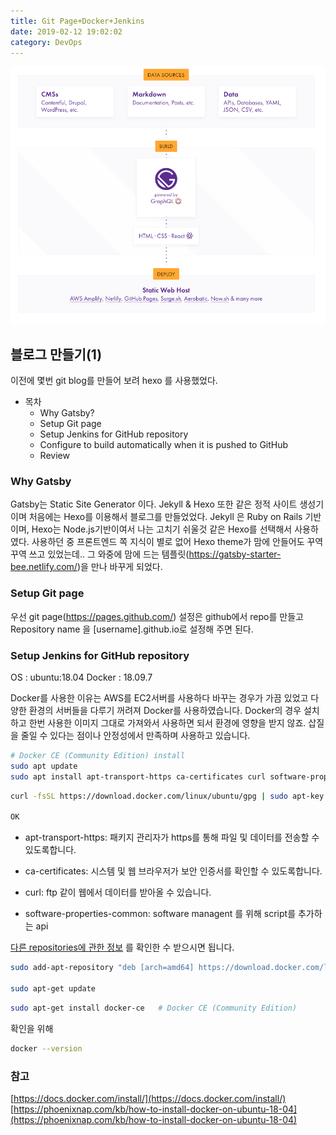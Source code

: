 ```yaml
---
title: Git Page+Docker+Jenkins
date: 2019-02-12 19:02:02
category: DevOps
---
```

![Alt text](../../assets/gatsby_how_to_work.jpg)

## 블로그 만들기(1)
이전에 몇번 git blog를 만들어 보려 hexo 를 사용했었다.

* 목차
  * Why Gatsby?
  * Setup Git page
  * Setup Jenkins for GitHub repository
  * Configure to build automatically when it is pushed to GitHub
  * Review

### Why Gatsby

Gatsby는 Static Site Generator 이다.
Jekyll & Hexo 또한 같은 정적 사이트 생성기이며 처음에는 Hexo를 이용해서 블로그를 만들었었다.
Jekyll 은 Ruby on Rails 기반이며, Hexo는 Node.js기반이여서 나는 고치기 쉬울것 같은 Hexo를 선택해서 사용하였다.
사용하던 중 프론트엔드 쪽 지식이 별로 없어 Hexo theme가 맘에 안들어도 꾸역꾸역 쓰고 있었는데..
그 와중에 맘에 드는 템플릿(https://gatsby-starter-bee.netlify.com/)을 만나 바꾸게 되었다.

### Setup Git page

우선 git page(https://pages.github.com/) 설정은 github에서 repo를 만들고 Repository name 을 [username].github.io로 설정해 주면 된다.

### Setup Jenkins for GitHub repository

OS : ubuntu:18.04
Docker : 18.09.7

Docker를 사용한 이유는 AWS를 EC2서버를 사용하다 바꾸는 경우가 가끔 있었고 다양한 환경의 서버들을 다루기 꺼려져 Docker를 사용하였습니다. Docker의 경우 설치하고 한번 사용한 이미지 그대로 가져와서 사용하면 되서 환경에 영향을 받지 않죠.
삽질을 줄일 수 있다는 점이나 안정성에서 만족하며 사용하고 있습니다.

```sh
# Docker CE (Community Edition) install
sudo apt update
sudo apt install apt-transport-https ca-certificates curl software-properties-common
```

```sh
curl -fsSL https://download.docker.com/linux/ubuntu/gpg | sudo apt-key add -

OK
```

* apt-transport-https: 패키지 관리자가 https를 통해 파일 및 데이터를 전송할 수 있도록합니다.
  
* ca-certificates: 시스템 및 웹 브라우저가 보안 인증서를 확인할 수 있도록합니다.
  
* curl: ftp 같이 웹에서 데이터를 받아올 수 있습니다.

* software-properties-common: software managent 를 위해 script를 추가하는 api



[다른 repositories에 관한 정보](https://docs.docker.com/v17.09/engine/installation/linux/docker-ce/ubuntu/#set-up-the-repository) 를 확인한 수 받으시면 됩니다.

```sh
sudo add-apt-repository "deb [arch=amd64] https://download.docker.com/linux/ubuntu  $(lsb_release -cs)  stable"

sudo apt-get update
```

```sh
sudo apt-get install docker-ce   # Docker CE (Community Edition)
```

확인을 위해

```sh
docker --version
```

### 참고
[https://docs.docker.com/install/](https://docs.docker.com/install/)
[https://phoenixnap.com/kb/how-to-install-docker-on-ubuntu-18-04](https://phoenixnap.com/kb/how-to-install-docker-on-ubuntu-18-04)